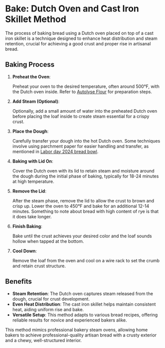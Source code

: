 # Bake: Dutch Oven and Cast Iron Skillet Method

The process of baking bread using a Dutch oven placed on top of a cast iron skillet is a technique designed to enhance heat distribution and steam retention, crucial for achieving a good crust and proper rise in artisanal bread.

## Baking Process

1. **Preheat the Oven**:

   Preheat your oven to the desired temperature, often around 500°F, with the Dutch oven inside. Refer to [Autolyse Flour](../911) for preparation steps.

2. **Add Steam (Optional)**:

   Optionally, add a small amount of water into the preheated Dutch oven before placing the loaf inside to create steam essential for a crispy crust.

3. **Place the Dough**:

   Carefully transfer your dough into the hot Dutch oven. Some techniques involve using parchment paper for easier handling and transfer, as mentioned in [Labor day 2024 bread bowl](../827).

4. **Baking with Lid On**:

   Cover the Dutch oven with its lid to retain steam and moisture around the dough during the initial phase of baking, typically for 18-24 minutes at high temperature.

5. **Remove the Lid**:

   After the steam phase, remove the lid to allow the crust to brown and crisp up. Lower the oven to 450°F and bake for an additional 12-14 minutes. Something to note about bread with high content of rye is that it does take longer.

6. **Finish Baking**:

   Bake until the crust achieves your desired color and the loaf sounds hollow when tapped at the bottom.

7. **Cool Down**:

   Remove the loaf from the oven and cool on a wire rack to set the crumb and retain crust structure.

## Benefits

- **Steam Retention**: The Dutch oven captures steam released from the dough, crucial for crust development.
- **Even Heat Distribution**: The cast iron skillet helps maintain consistent heat, aiding uniform rise and bake.
- **Versatile Setup**: This method adapts to various bread recipes, offering reliable results for novice and experienced bakers alike.

This method mimics professional bakery steam ovens, allowing home bakers to achieve professional-quality artisan bread with a crusty exterior and a chewy, well-structured interior.
